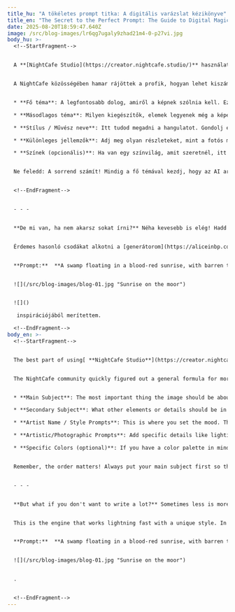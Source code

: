 ```yaml
---
title_hu: "A tökéletes prompt titka: A digitális varázslat kézikönyve"
title_en: "The Secret to the Perfect Prompt: The Guide to Digital Magic"
date: 2025-08-20T18:59:47.640Z
image: /src/blog-images/lr6qg7ugaly9zhad21m4-0-p27vi.jpg
body_hu: >-
  <!--StartFragment-->


  A **[NightCafe Studio](https://creator.nightcafe.studio/)** használatában az a legjobb, hogy a képalkotás teljes egészében a kezedben van. A siker titka pedig a **[promptok](https://aliceinbp.com/generator)** megírásában rejlik. Ez a digitális varázsige, amivel elmondod az AI-nak, mit szeretnél, a lehető legpontosabban. Ha jól csinálod, garantáltan azt az eredményt kapod, amiről álmodtál!


  A NightCafe közösségében hamar rájöttek a profik, hogyan lehet kiszámíthatóbb képeket generálni. Itt van az a "recept", ami nekem is nagyon bevált:


  * **Fő téma**: A legfontosabb dolog, amiről a képnek szólnia kell. Ezzel kell kezdeni.

  * **Másodlagos téma**: Milyen kiegészítők, elemek legyenek még a képen?

  * **Stílus / Művész neve**: Itt tudod megadni a hangulatot. Gondolj egy festőre vagy egy bizonyos művészeti stílusra!

  * **Különleges jellemzők**: Adj meg olyan részleteket, mint a fotós megvilágítás, a kép minősége vagy a hangulat (pl. "álomszerű").

  * **Színek (opcionális)**: Ha van egy színvilág, amit szeretnél, itt add meg.


  Ne feledd: A sorrend számít! Mindig a fő témával kezdj, hogy az AI arra fókuszáljon a legjobban.


  <!--EndFragment-->


  - - -


  **De mi van, ha nem akarsz sokat írni?** Néha kevesebb is elég! Hadd mutassak egy példát, ami nálam bevált, mindössze néhány kulcsszóból. Ehhez a **Flux Schnell** AI-modellt használtam. Ez az a motor, ami villámgyorsan, egyedi stílusban dolgozik. 


  Érdemes hasonló csodákat alkotni a [generátorom](https://aliceinbp.com/generator) segítségével:


  **Prompt:**  **A swamp floating in a blood-red sunrise, with barren trees and tufts of grass.**, **Photorealistic**, **Hperrealistic. Bold colorsy**. **Red and black dominance**. **High resolution**.


  ![](/src/blog-images/blog-01.jpg "Sunrise on the moor")


  ![]()

   inspirációjából merítettem.

  <!--EndFragment-->
body_en: >-
  <!--StartFragment-->


  The best part of using[ **NightCafe Studio**](https://creator.nightcafe.studio/) is that you have full control over your creations. The key to success lies in mastering [**prompts**.](https://aliceinbp.com/generator) Think of them as your digital spell to tell the AI exactly what you want. When you get good at it, you're much more likely to get the image you're imagining!


  The NightCafe community quickly figured out a general formula for more predictable image generation. This is the "recipe" that has worked wonders for me:


  * **Main Subject**: The most important thing the image should be about. Always start here.

  * **Secondary Subject**: What other elements or details should be in the image?

  * **Artist Name / Style Prompts**: This is where you set the mood. Think of a painter or a specific art style.

  * **Artistic/Photographic Prompts**: Add specific details like lighting, image quality, or a certain vibe (e.g., "dreamy").

  * **Specific Colors (optional)**: If you have a color palette in mind, add it here.


  Remember, the order matters! Always put your main subject first so the AI focuses on it most.


  - - -


  **But what if you don't want to write a lot?** Sometimes less is more! Let me show you an example that worked for me with just a few keywords. For this, I used the **Flux Schnell** AI model. 


  This is the engine that works lightning fast with a unique style. In your case, you should create similar wonders with [my generator:](https://aliceinbp.com/generator)


  **Prompt:**  **A swamp floating in a blood-red sunrise, with barren trees and tufts of grass.**, **Photorealistic**, **Hperrealistic. Bold colorsy**. **Red and black dominance**. **High resolution**.


  ![](/src/blog-images/blog-01.jpg "Sunrise on the moor")


  .


  <!--EndFragment-->
---
```

